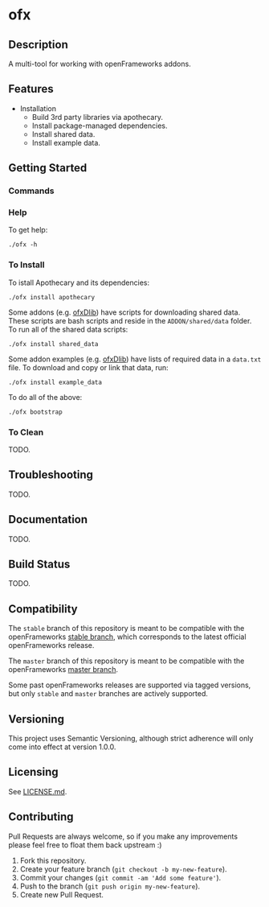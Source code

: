 # ofx

## Description

A multi-tool for working with openFrameworks addons.

## Features

- Installation
  - Build 3rd party libraries via apothecary.
  - Install package-managed dependencies.
  - Install shared data.
  - Install example data.

## Getting Started

### Commands

### Help

To get help:

`./ofx -h`

### To Install

To istall Apothecary and its dependencies:

`./ofx install apothecary`

Some addons (e.g. [ofxDlib](https://github.com/bakercp/ofxDlib/tree/master/shared/data)) have scripts for downloading shared data. These scripts are bash scripts and reside in the `ADDON/shared/data` folder. To run all of the shared data scripts:

`./ofx install shared_data`

Some addon examples (e.g. [ofxDlib](https://github.com/bakercp/ofxDlib/blob/master/example_bridge_of_to_dlib/bin/data/data.txt)) have lists of required data in a `data.txt` file. To download and copy or link that data, run:

`./ofx install example_data`

To do all of the above:

`./ofx bootstrap`

### To Clean

TODO.

## Troubleshooting

TODO.

## Documentation

TODO.

## Build Status

TODO.

## Compatibility

The `stable` branch of this repository is meant to be compatible with the openFrameworks [stable branch](https://github.com/openframeworks/openFrameworks/tree/stable), which corresponds to the latest official openFrameworks release.

The `master` branch of this repository is meant to be compatible with the openFrameworks [master branch](https://github.com/openframeworks/openFrameworks/tree/master).

Some past openFrameworks releases are supported via tagged versions, but only `stable` and `master` branches are actively supported.

## Versioning

This project uses Semantic Versioning, although strict adherence will only come into effect at version 1.0.0.

## Licensing

See [LICENSE.md](LICENSE.md).

## Contributing

Pull Requests are always welcome, so if you make any improvements please feel free to float them back upstream :)

1.  Fork this repository.
2.  Create your feature branch (`git checkout -b my-new-feature`).
3.  Commit your changes (`git commit -am 'Add some feature'`).
4.  Push to the branch (`git push origin my-new-feature`).
5.  Create new Pull Request.

